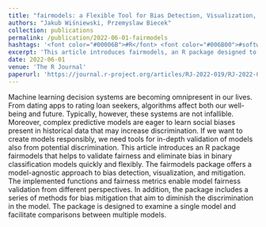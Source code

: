 ```yaml
---
title: "fairmodels: a Flexible Tool for Bias Detection, Visualization, and Mitigation in Binary Classification Models"
authors: "Jakub Wiśniewski, Przemyslaw Biecek"
collection: publications
permalink: /publication/2022-06-01-fairmodels
hashtags: '<font color="#00006B">#R</font> <font color="#006B00">#software</font>'
excerpt: 'This article introduces fairmodels, an R package designed to assess and mitigate bias in binary classification models through a model-agnostic framework. It provides comprehensive tools for fairness validation, visualization, and comparison, enabling responsible development of predictive systems by addressing potential discrimination in historical data.'
date: 2022-06-01
venue: 'The R Journal'
paperurl: 'https://journal.r-project.org/articles/RJ-2022-019/RJ-2022-019.pdf'
---
```


Machine learning decision systems are becoming omnipresent in our lives. From dating apps
to rating loan seekers, algorithms affect both our well-being and future. Typically, however, these
systems are not infallible. Moreover, complex predictive models are eager to learn social biases present
in historical data that may increase discrimination. If we want to create models responsibly, we need
tools for in-depth validation of models also from potential discrimination. This article introduces an R
package fairmodels that helps to validate fairness and eliminate bias in binary classification models
quickly and flexibly. The fairmodels package offers a model-agnostic approach to bias detection,
visualization, and mitigation. The implemented functions and fairness metrics enable model fairness
validation from different perspectives. In addition, the package includes a series of methods for bias
mitigation that aim to diminish the discrimination in the model. The package is designed to examine a
single model and facilitate comparisons between multiple models.
